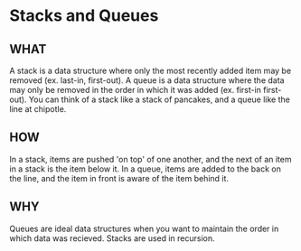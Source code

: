 # Stacks and Queues

## WHAT

A stack is a data structure where only the most recently added item may be removed (ex. last-in, first-out). A queue is a data structure where the data may only be removed in the order in which it was added (ex. first-in first-out). You can think of a stack like a stack of pancakes, and a queue like the line at chipotle.

## HOW

In a stack, items are pushed 'on top' of one another, and the next of an item in a stack is the item below it. In a queue, items are added to the back on the line, and the item in front is aware of the item behind it.

## WHY

Queues are ideal data structures when you want to maintain the order in which data was recieved. Stacks are used in recursion.

